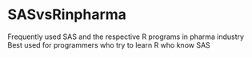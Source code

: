 # SASvsRinpharma
Frequently used SAS and the respective R programs in pharma industry
Best used for programmers who try to learn R who know SAS 
